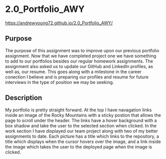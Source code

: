 # 2.0_Portfolio_AWY
 https://andrewyoung72.github.io/2.0_Portfolio_AWY/

## Purpose

The purpose of this assignment was to improve upon our previous portfolio assignment. Now that we have completed project one we have something to add to our portfolios besides our regular homework assignments. The assignment also asked us to update our GitHub and LinkedIn profiles, as well as, our resume. This goes along with a milestone in the career conection I believe and is preparing our profiles and resume for future interviews in the type of position we may be seeking. 

## Description

My portfolio is pretty straight forward. At the top I have navagation links inside an image of the Rocky Mountains with a sticky postion that allows the page to scroll under the header. The links have a hover background with a box shadow and take the user to the selected section when clicked. In the work section I have displayed our team project along with two of my better assignments to date. Each picture has a title which links to the repository, a title which displays when the cursor hovers over the image, and a link inside the image which takes the user to the deployed page when the image is clicked.